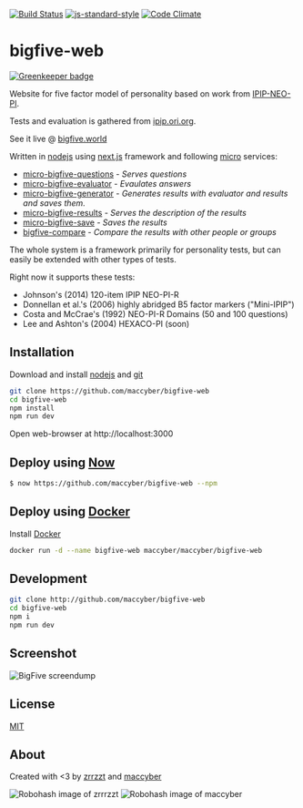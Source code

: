 [![Build Status](https://travis-ci.org/maccyber/bigfive-web.svg?branch=master)](https://travis-ci.org/maccyber/bigfive-web)
[![js-standard-style](https://img.shields.io/badge/code%20style-standard-brightgreen.svg?style=flat)](https://github.com/feross/standard)
[![Code Climate](https://codeclimate.com/github/maccyber/bigfive-web/badges/gpa.svg)](https://codeclimate.com/github/maccyber/bigfive-web)

# bigfive-web

[![Greenkeeper badge](https://badges.greenkeeper.io/maccyber/bigfive-web.svg)](https://greenkeeper.io/)

Website for five factor model of personality based on work from [IPIP-NEO-PI](https://github.com/kholia/IPIP-NEO-PI).

Tests and evaluation is gathered from [ipip.ori.org](http://ipip.ori.org).

See it live @ [bigfive.world](https://bigfive.world)

Written in [nodejs](https://nodejs.org) using [next.js](https://github.com/zeit/next.js) framework and following [micro](https://github.com/zeit/micro) services: 
  * [micro-bigfive-questions](https://github.com/maccyber/micro-bigfive-questions) - *Serves questions*
  * [micro-bigfive-evaluator](https://github.com/maccyber/micro-bigfive-evaluator) - *Evaulates answers*
  * [micro-bigfive-generator](https://github.com/maccyber/micro-bigfive-generator) - *Generates results with evaluator and results and saves them.*
  * [micro-bigfive-results](https://github.com/maccyber/micro-bigfive-results) - *Serves the description of the results*
  * [micro-bigfive-save](https://github.com/maccyber/micro-bigfive-save) - *Saves the results*
  * [bigfive-compare](https://github.com/zrrrzzt/bigfive-compare) - *Compare the results with other people or groups*

The whole system is a framework primarily for personality tests, but can easily be extended with other types of tests.

Right now it supports these tests:

* Johnson's (2014) 120-item IPIP NEO-PI-R
* Donnellan et al.'s (2006) highly abridged B5 factor markers ("Mini-IPIP")
* Costa and McCrae's (1992) NEO-PI-R Domains (50 and 100 questions)
* Lee and Ashton's (2004) HEXACO-PI (soon)

## Installation

Download and install [nodejs](https://nodejs.org) and [git](https://git-scm.com/downloads)

```sh
git clone https://github.com/maccyber/bigfive-web
cd bigfive-web
npm install
npm run dev
```
Open web-browser at http://localhost:3000

## Deploy using [Now](https://zeit.co/now)

```sh
$ now https://github.com/maccyber/bigfive-web --npm
```

## Deploy using [Docker](https://www.docker.com/)

Install [Docker](https://www.docker.com/)

```sh
docker run -d --name bigfive-web maccyber/maccyber/bigfive-web
```

## Development

```sh
git clone http://github.com/maccyber/bigfive-web
cd bigfive-web
npm i
npm run dev
```

## Screenshot

![BigFive screendump](http://bildr.no/image/bkozazVQ.jpeg "BigFive")

## License

[MIT](LICENSE)

## About

Created with <3 by [zrrzzt](https://github.com/zrrrzzt) and [maccyber](https://github.com/maccyber)

![Robohash image of zrrrzzt](https://robots.kebabstudios.party/zrrrzzt.png "Robohash image of zrrrzzt") 
![Robohash image of maccyber](https://robots.kebabstudios.party/maccyber.png "Robohash image of maccyber")


